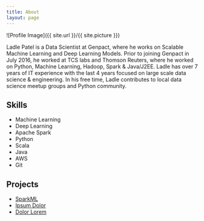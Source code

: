 ```yaml
---
title: About
layout: page
---
```

![Profile Image]({{ site.url }}/{{ site.picture }})

<p>Ladle Patel is a Data Scientist at Genpact, where he works on Scalable Machine Learning and Deep Learning Models. Prior to joining Genpact in July 2016, he worked at TCS labs and Thomson Reuters, where he worked on Python, Machine Learning, Hadoop, Spark & Java/J2EE.
Ladle has over 7 years of IT experience with the last 4 years focused on large scale data science & engineering. 
In his free time, Ladle contributes to local data science meetup groups and Python community.</p>

<h2>Skills</h2>

<ul class="skill-list">
	<li>Machine Learning</li>
	<li>Deep Learning</li>
	<li>Apache Spark</li>
	<li>Python</li>
	<li>Scala</li>
	<li>Java</li>
	<li>AWS</li>
	<li>Git</li>
</ul>

<h2>Projects</h2>

<ul>
	<li><a href="https://github.com/lp-dataninja/SparkML">SparkML</a></li>
	<li><a href="https://github.com/">Ipsum Dolor</a></li>
	<li><a href="https://github.com/">Dolor Lorem</a></li>
</ul>
